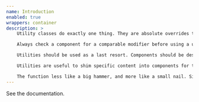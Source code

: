 ```yaml
---
name: Introduction
enabled: true
wrappers: container
description: >
    Utility classes do exactly one thing. They are absolute overrides that (usually) target one property at a time. Once created their role never changes. When declared they always have highest specificity by using `!important`. Normally this is avoided in CSS, but utility classes help keep our CSS smaller.

    Always check a component for a comparable modifier before using a utility class. Modifiers are documented and tested against in the component library. Utilities are not.

    Utilities should be used as a last resort. Components should be designed to accomodate the widest range of content possible. Modifiers can be created to handle edge cases.

    Utilities are useful to shim specific content into components for the best fit. If the same shim becomes commonplace, then the component should extend to handle that case.

    The function less like a big hammer, and more like a small nail. Since they are immutable they're efficient at doing the same thing again and again.
---
```


<p>See the documentation.</p>
